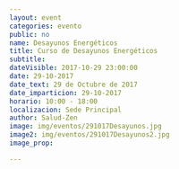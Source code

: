 ```yaml
---
layout: event
categories: evento
public: no
name: Desayunos Energéticos
title: Curso de Desayunos Energéticos
subtitle:
dateVisible: 2017-10-29 23:00:00
date: 29-10-2017
date_text: 29 de Octubre de 2017
date_imparticion: 29-10-2017
horario: 10:00 - 18:00
localizacion: Sede Principal
author: Salud-Zen
image: img/eventos/291017Desayunos.jpg
image2: img/eventos/291017Desayunos2.jpg
image_prop:

---
```

